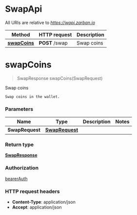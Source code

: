 # SwapApi

All URIs are relative to *https://wapi.zarban.io*

| Method | HTTP request | Description |
|------------- | ------------- | -------------|
| [**swapCoins**](SwapApi.md#swapCoins) | **POST** /swap | Swap coins |


<a name="swapCoins"></a>
# **swapCoins**
> SwapResponse swapCoins(SwapRequest)

Swap coins

    Swap coins in the wallet.

### Parameters

|Name | Type | Description  | Notes |
|------------- | ------------- | ------------- | -------------|
| **SwapRequest** | [**SwapRequest**](../Models/SwapRequest.md)|  | |

### Return type

[**SwapResponse**](../Models/SwapResponse.md)

### Authorization

[bearerAuth](../README.md#bearerAuth)

### HTTP request headers

- **Content-Type**: application/json
- **Accept**: application/json

